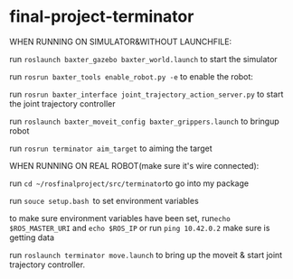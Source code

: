 # final-project-terminator
WHEN RUNNING ON SIMULATOR&WITHOUT LAUNCHFILE:

run `roslaunch baxter_gazebo baxter_world.launch` to start the simulator

run `rosrun baxter_tools enable_robot.py -e` to enable the robot: 

run `rosrun baxter_interface joint_trajectory_action_server.py` to start the joint trajectory controller

run `roslaunch baxter_moveit_config baxter_grippers.launch` to bringup robot

run `rosrun terminator aim_target` to aiming the target

WHEN RUNNING ON REAL ROBOT(make sure it's wire connected):

run `cd ~/rosfinalproject/src/terminator`to go into my package

run `souce setup.bash `to set environment variables

to make sure environment variables have been set, run`echo $ROS_MASTER_URI` 
and `echo $ROS_IP` or run `ping 10.42.0.2` make sure is getting data

run `roslaunch terminator move.launch` to bring up the moveit & start joint trajectory controller.

